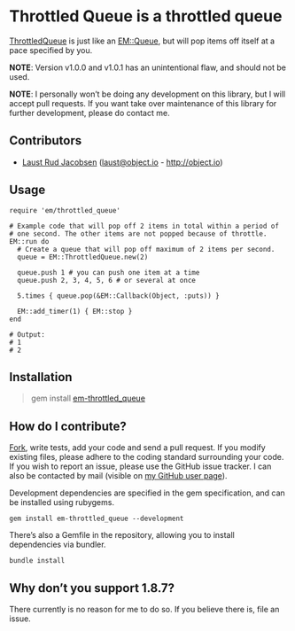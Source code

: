 # Throttled Queue is a throttled queue
[ThrottledQueue](http://rdoc.info/github/Burgestrand/em-throttled_queue/master/EventMachine/ThrottledQueue) is just like an [EM::Queue](http://rdoc.info/github/eventmachine/eventmachine/master/EventMachine/Queue), but will pop items off itself at a pace specified by you.

**NOTE**: Version v1.0.0 and v1.0.1 has an unintentional flaw, and should not be used.

**NOTE**: I personally won’t be doing any development on this library, but I will accept
pull requests. If you want take over maintenance of this library for further development,
please do contact me.

Contributors
------------
- [Laust Rud Jacobsen](https://github.com/rud) (<laust@object.io> - <http://object.io>)

Usage
-----

    require 'em/throttled_queue'

    # Example code that will pop off 2 items in total within a period of
    # one second. The other items are not popped because of throttle.
    EM::run do
      # Create a queue that will pop off maximum of 2 items per second.
      queue = EM::ThrottledQueue.new(2)

      queue.push 1 # you can push one item at a time
      queue.push 2, 3, 4, 5, 6 # or several at once

      5.times { queue.pop(&EM::Callback(Object, :puts)) }

      EM::add_timer(1) { EM::stop }
    end

    # Output:
    # 1
    # 2

Installation
------------

> gem install [em-throttled_queue](https://rubygems.org/gems/em-throttled_queue)

How do I contribute?
--------------------
[Fork](http://help.github.com/forking/), write tests, add your code and send a pull request. If you modify existing files, please adhere to the coding standard surrounding your code. If you wish to report an issue, please use the GitHub issue tracker. I can also be contacted by mail (visible on [my GitHub user page](http://github.com/Burgestrand)).

Development dependencies are specified in the gem specification, and can be installed using rubygems.

    gem install em-throttled_queue --development

There’s also a Gemfile in the repository, allowing you to install dependencies via bundler.

    bundle install

Why don’t you support 1.8.7?
----------------------------
There currently is no reason for me to do so. If you believe there is, file an issue.
